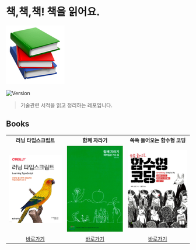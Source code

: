# 책,책,책! 책을 읽어요.

![books.png](assets/books.png)

![Version](https://img.shields.io/badge/version-2023.12.27-blue.svg)

> 기술관련 서적을 읽고 정리하는 레포입니다.

## Books

<table>
<colgroup>
<col width="160"/>
</colgroup>
<head>
<th>
러닝 타입스크립트
</th>
<th>
함께 자라기
</th>
<th>
쏙쏙 들어오는 함수형 코딩
</th>
</head>
<body>
<tr>
<td>
<img src="assets/러닝_타입스크립트_표지.png" width="160"/>
</td>
<td>
<img src="assets/함께_자라기_표지.png" width="160"/>
</td>
<td>
<img src="assets/함수형코딩_표지.png" width="170"/>
</td>
</tr>
<tr>
<td align="center"><a href="러닝_타입스크립트/README.md">바로가기</a></td>
<td align="center"><a href="함께_자라기/README.md">바로가기</a></td>
<td align="center"><a href="쏙쏙_들어오는_함수형_코딩/README.md">바로가기</a></td>
</tr>
</body>
</table>

